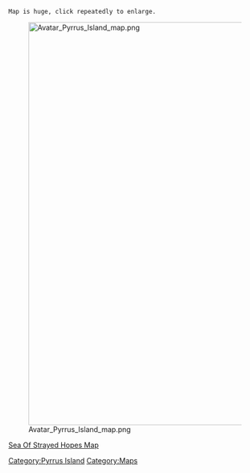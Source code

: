 `Map is huge, click repeatedly to enlarge.`

<figure>
<img src="Avatar_Pyrrus_Island_map.png"
title="Avatar_Pyrrus_Island_map.png" width="800"
alt="Avatar_Pyrrus_Island_map.png" />
<figcaption aria-hidden="true">Avatar_Pyrrus_Island_map.png</figcaption>
</figure>

[Sea Of Strayed Hopes Map](Sea_Of_Strayed_Hopes_Map "wikilink")

[Category:Pyrrus Island](Category:Pyrrus_Island "wikilink")
[Category:Maps](Category:Maps "wikilink")
